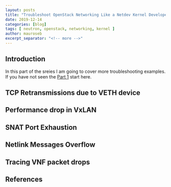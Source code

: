 ```yaml
---
layout: posts
title: "Troubleshoot OpenStack Networking Like a Netdev Kernel Developer - Part 2"
date: 2019-12-14
categories: [blog]
tags: [ neutron, openstack, networking, kernel ]
author: mauroseb
excerpt_separator: "<!-- more -->"
---
```


## Introduction

In this part of the sreies I am going to cover more troubleshooting examples. If you have not seen the [Part 1](2019-10-25-troubleshoot-networks-like-netdev.md) start here.

<!-- more -->
## TCP Retransmissions due to VETH device

## Performance drop in VxLAN

## SNAT Port Exhaustion

## Netlink Messages Overflow

## Tracing VNF packet drops

## References
